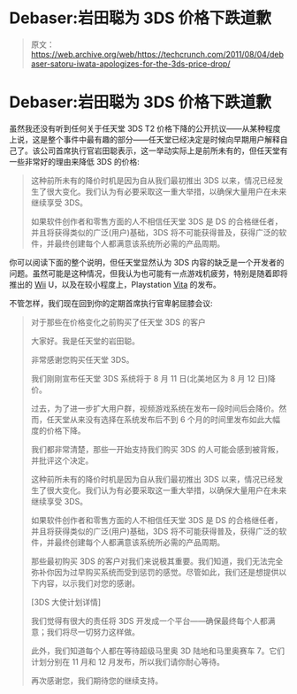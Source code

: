 # Debaser:岩田聪为 3DS 价格下跌道歉

> 原文：<https://web.archive.org/web/https://techcrunch.com/2011/08/04/debaser-satoru-iwata-apologizes-for-the-3ds-price-drop/>

# Debaser:岩田聪为 3DS 价格下跌道歉

虽然我还没有听到任何关于任天堂 3DS T2 价格下降的公开抗议——从某种程度上说，这是整个事件中最有趣的部分——任天堂已经决定是时候向早期用户解释自己了。该公司首席执行官岩田聪表示，这一举动实际上是前所未有的，但任天堂有一些非常好的理由来降低 3DS 的价格:

> 这种前所未有的降价时机是因为自从我们最初推出 3DS 以来，情况已经发生了很大变化。我们认为有必要采取这一重大举措，以确保大量用户在未来继续享受 3DS。
> 
> 如果软件创作者和零售方面的人不相信任天堂 3DS 是 DS 的合格继任者，并且将获得类似的广泛(用户)基础，3DS 将不可能获得普及，获得广泛的软件，并最终创建每个人都满意该系统所必需的产品周期。

你可以阅读下面的整个说明，但任天堂显然认为 3DS 内容的缺乏是一个开发者的问题。虽然可能是这种情况，但我认为也可能有一点游戏机疲劳，特别是随着即将推出的 [Wii](https://web.archive.org/web/20230316071618/https://techcrunch.com/tag/Wii) U，以及在较小程度上，Playstation [Vita](https://web.archive.org/web/20230316071618/https://techcrunch.com/tag/Vita) 的发布。

不管怎样，我们现在回到你的定期首席执行官卑躬屈膝会议:

> 对于那些在价格变化之前购买了任天堂 3DS 的客户
> 
> 大家好。我是任天堂的岩田聪。
> 
> 非常感谢您购买任天堂 3DS。
> 
> 我们刚刚宣布任天堂 3DS 系统将于 8 月 11 日(北美地区为 8 月 12 日)降价。
> 
> 过去，为了进一步扩大用户群，视频游戏系统在发布一段时间后会降价。然而，任天堂从来没有选择在系统发布后不到 6 个月的时间里发布如此大幅度的价格下降。
> 
> 我们都非常清楚，那些一开始支持我们购买 3DS 的人可能会感到被背叛，并批评这个决定。
> 
> 这种前所未有的降价时机是因为自从我们最初推出 3DS 以来，情况已经发生了很大变化。我们认为有必要采取这一重大举措，以确保大量用户在未来继续享受 3DS。
> 
> 如果软件创作者和零售方面的人不相信任天堂 3DS 是 DS 的合格继任者，并且将获得类似的广泛(用户)基础，3DS 将不可能获得普及，获得广泛的软件，并最终创建每个人都满意该系统所必需的产品周期。
> 
> 那些最初购买 3DS 的客户对我们来说极其重要。我们知道，我们无法完全弥补你因为过早购买系统而受到惩罚的感觉。尽管如此，我们还是想提供以下内容，以示我们对您的感谢。
> 
> [3DS 大使计划详情]
> 
> 我们觉得有很大的责任将 3DS 开发成一个平台——确保最终每个人都满意；我们将尽一切努力这样做。
> 
> 此外，我们知道每个人都在等待超级马里奥 3D 陆地和马里奥赛车 7。它们计划分别在 11 月和 12 月发布，所以我们请你耐心等待。
> 
> 再次感谢您，我们期待您的继续支持。